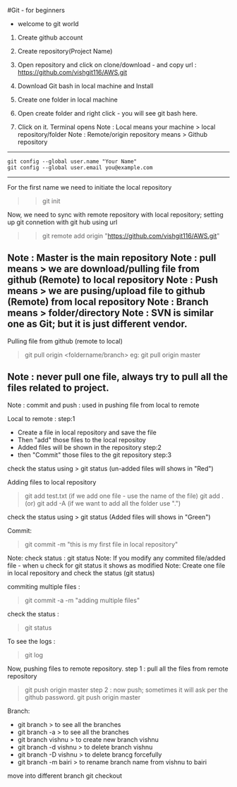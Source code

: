 #Git - for beginners 

* welcome to git world

1. Create github account
2. Create repository(Project Name)
3. Open repository and click on clone/download - and copy url :
https://github.com/vishgit116/AWS.git

4. Download Git bash in local machine and Install
5. Create one folder in local machine
6. Open create folder and right click - you will see git bash here. 
7. Click on it. Terminal opens 
Note : Local means your machine > local repository/folder
Note : Remote/origin repository means > Github repository
-------------------------
    git config --global user.name "Your Name"
    git config --global user.email you@example.com

-------------------------
For the first name we need to initiate the local repository
>> git init

Now, we need to sync with remote repository with local repository;
setting up git connetion with git hub using url
>> git remote add origin "https://github.com/vishgit116/AWS.git"

Note : Master is the main repository
Note : pull means > we are download/pulling file from github (Remote) to local repository
Note : Push means > we are pusing/upload file to github (Remote) from local repository
Note : Branch means > folder/directory
Note : SVN is similar one as Git; but it is just different vendor.
-------
Pulling file from github (remote to local)
> git pull origin <foldername/branch>
eg: git pull origin master

Note : never pull one file, always try to pull all the files related to project.
------
Note : commit and push : used in pushing file from local to remote

Local to remote :
step:1
* Create a file in local repository and save the file
* Then "add" those files to the local repositoy
* Added files will be shown in the repository 
step:2
* then "Commit" those files to the git repository
step:3

check the status using > git status (un-added files will shows in "Red")

Adding files to local repository
> git add test.txt (if we add one file - use the name of the file)
> git add . (or) git add -A (if we want to add all the folder use ".")

check the status using > git status (Added files will shows in "Green")

Commit:
> git commit -m "this is my first file in local repository"

Note: check status : git status
Note: If you modify any commited file/added file - when u check for git status it shows as modified
Note: Create one file in local repository and check the status (git status)

commiting multiple files :

>git commit -a -m "adding multiple files"

check the status : 
>git status

To see the logs : 
>git log

Now, pushing files to remote repository.
step 1 : pull all the files from remote repository
>git push origin master
step 2 : now push; sometimes it will ask per the github password.
> git push origin master


Branch:
* git branch > to see all the branches 
* git branch -a > to see all the branches 
* git branch vishnu > to create new branch vishnu
* git branch -d vishnu 	> to delete branch vishnu
* git branch -D vishnu	> to delete brancg forcefully
* git branch -m bairi   > to rename branch name from vishnu to bairi

move into different branch
git checkout <branchname> 


 




